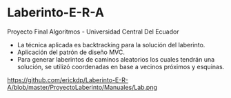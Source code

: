 # Laberinto-E-R-A
Proyecto Final Algoritmos - Universidad Central Del Ecuador

- La técnica aplicada es backtracking para la solución del laberinto.
- Aplicación del patrón de diseño MVC.
- Para generar laberintos de caminos aleatorios los cuales tendrán una solución, se utilizó coordenadas en base a vecinos próximos y esquinas.


https://github.com/erickdp/Laberinto-E-R-A/blob/master/ProyectoLaberinto/Manuales/Lab.png

